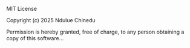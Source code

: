 MIT License

Copyright (c) 2025 Ndulue Chinedu

Permission is hereby granted, free of charge, to any person obtaining a copy
of this software...
